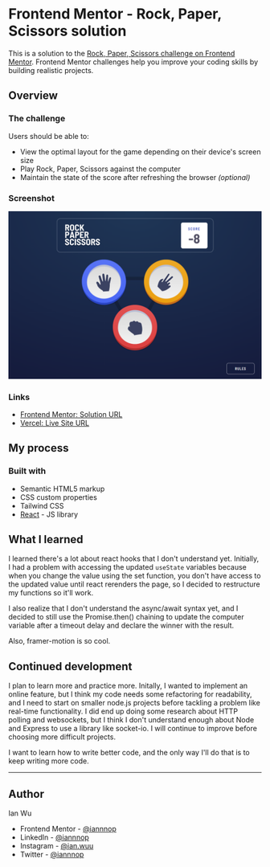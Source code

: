# Frontend Mentor - Rock, Paper, Scissors solution

This is a solution to the [Rock, Paper, Scissors challenge on Frontend Mentor](https://www.frontendmentor.io/challenges/rock-paper-scissors-game-pTgwgvgH). Frontend Mentor challenges help you improve your coding skills by building realistic projects. 

## Overview

### The challenge

Users should be able to:

- View the optimal layout for the game depending on their device's screen size
- Play Rock, Paper, Scissors against the computer
- Maintain the state of the score after refreshing the browser _(optional)_

### Screenshot

![](./desktop.png)

### Links

- [Frontend Mentor: Solution URL](https://www.frontendmentor.io/solutions/rock-paper-scissors-with-react-and-tailwind-_x7tC0t0v5)
- [Vercel: Live Site URL](https://rock-paper-scissors-ashen.vercel.app/)

## My process

### Built with

- Semantic HTML5 markup
- CSS custom properties
- Tailwind CSS
- [React](https://reactjs.org/) - JS library

## What I learned

I learned there's a lot about react hooks that I don't understand yet. Initially, I had a problem with accessing the updated `useState` variables because when you change the value using the set function, you don't have access to the updated value until react rerenders the page, so I decided to restructure my functions so it'll work.

I also realize that I don't understand the async/await syntax yet, and I decided to still use the Promise.then() chaining to update the computer variable after a timeout delay and declare the winner with the result.

Also, framer-motion is so cool.

## Continued development

I plan to learn more and practice more. Initally, I wanted to implement an online feature, but I think my code needs some refactoring for readability, and I need to start on smaller node.js projects before tackling a problem like real-time functionality. I did end up doing some research about HTTP polling and websockets, but I think I don't understand enough about Node and Express to use a library like socket-io. I will continue to improve before choosing more difficult projects.

I want to learn how to write better code, and the only way I'll do that is to keep writing more code.

---

## Author
Ian Wu

- Frontend Mentor - [@iannnop](https://www.frontendmentor.io/profile/iannnop)
- LinkedIn - [@iannnop](https://www.linkedin.com/in/iannnop/)
- Instagram - [@ian.wuu](https://www.instagram.com/ian.wuu/)
- Twitter - [@iannnop](https://www.twitter.com/iannnop)
